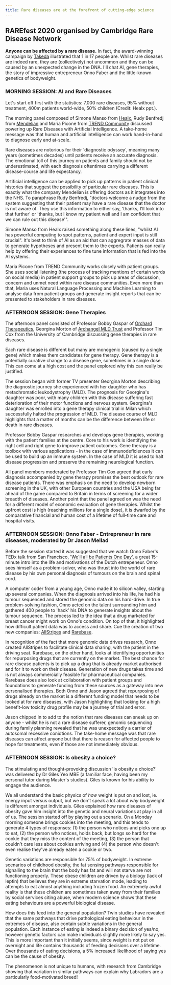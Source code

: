 ```yaml
---
title: Rare diseases are at the forefront of cutting-edge science
---
```


## RAREfest 2020 organised by Cambridge Rare Disease Network

**Anyone can be affected by a rare disease.** In fact, the award-winning campaign by [Takeda](https://iamnumber17.geneticalliance.org.uk) illustrated that 1 in 17 people are. Whilst rare diseases are
indeed rare, they are (collectively) not uncommon and they can be caused by an unexpected change in the DNA.
I'll chat AI, gene therapies, the story of impressive entrepreneur Onno Faber and the little-known genetics of bodyweight. 

### MORNING SESSION: AI and Rare Diseases

Let's start off first with the statistics: 7,000 rare diseases, 95% without treatment, 400m patients world-wide, 50% children (Credit: Healx ppt.). 

The morning panel composed of Simone Manso from [Healx](https://healx.io), Rudy Benfredj from [Mendelian](https://www.mendelian.co) and Maria Picone from [TREND Community](https://trend.community) discussed powering up Rare Diseases
with Artificial Intelligence. A take-home message was that human and artificial intelligence can work hand-in-hand to diagnose early and at-scale. 

Rare diseases are notorious for their 'diagnostic odyssey', meaning many years (sometimes decades) until patients receive an accurate diagnosis. The emotional toll 
of this journey on patients and family should not be underestimated, with each diagnosis oftentimes carrying a different disease-course and life expectancy. 

Artificial intelligence can be applied to pick up patterns in patient clinical histories that suggest the possibility of particular rare diseases. This is exactly
what the company Mendelian is offering doctors as it integrates into the NHS. To paraphrase Rudy Benfredj, "doctors welcome a nudge from the system suggesting 
that their patient may have a rare disease that the doctor is not aware of. They use this information to either say, 'thanks, I'll look into that further' 
or 'thanks, but I know my patient well and I am confident that we can rule out this disease'".

Simone Manso from Healx raised something along these lines, "whilst AI has powerful computing to spot patterns, patient and expert input is still crucial". It's 
best to think of AI as an aid that can aggregrate masses of data to generate hypotheses and present them to the experts. Patients can really help by offering their
experiences to fine tune information that is fed into the AI systems. 

Maria Picone from TREND Community works closely with patient groups. She uses social listening (the process of tracking mentions of certain words on social media)
in patient support groups to pick up areas of discussion, concern and unmet need within rare disease communities. Even more than that, Maria uses Natural Language 
Processing and Machine Learning to analyse data from patient groups and generate insight reports that can be presented to stakeholders in rare diseases.

### AFTERNOON SESSION: Gene Therapies

The afternoon panel consisted of Professor Bobby Gaspar of [Orchard Therapeutics](https://www.orchard-tx.com/), Georgina Morton of [Archangel MLD Trust](https://www.archangel.org.uk) and Professor Tim Cox from the University 
of Cambridge discussing gene therapies in rare diseases. 

Each rare disease is different but many are monogenic (caused by a single gene) which makes them candidates for gene therapy. Gene therapy is a potentially 
curative change to a disease gene, sometimes in a single dose. This can come at a high cost and the panel explored why this can really be justified. 

The session began with former TV presenter Georgina Morton describing the diagnostic journey she experienced with her daughter who has metachromatic leukodystrophy 
(MLD). The prognosis for Georgina's daughter was poor, with many children with this disease suffering fast deterioration of their motor functions and nervous
system. Georgina's daughter was enrolled into a gene therapy clinical trial in Milan which successfully halted the progression of MLD. The disease course of MLD
highlights that a matter of months can be the difference between life or death in rare diseases. 

Professor Bobby Gaspar researches and develops gene therapies, working with the patient families at the centre. Core to his work is identifying the right cell and
right gene to improve patient outcomes. Gene therapy is a toolbox with various applications - in the case of immunodeficiences it can be used to build up an
immune system. In the case of MLD it is used to halt disease progression and preserve the remaining neurological function.

All panel members moderated by Professor Tim Cox agreed that early diagnosis accompanied by gene therapy promises the best outlook for rare disease patients. There
was emphasis on the need to develop newborn screening in the UK, with other European countries and the USA being far ahead of the game compared to Britain in terms
of screening for a wider breadth of diseases. Another point that the panel agreed on was the need for a different model of economic evaluation of gene therapies. 
Whilst the upfront cost is high (reaching millions for a single dose), it is dwarfed by the comparative financial and human cost of a lifetime of full-time care
and hospital visits. 

### AFTERNOON SESSION: Onno Faber - Entrepreneur in rare diseases, moderated by Dr Jason Mellad 

Before the session started it was suggested that we watch Onno Faber's TEDx talk from San Francisco, ['We'll all be Patients One Day'](https://www.ted.com/talks/onno_faber_we_ll_all_be_patients_one_day_jan_2019), a great 15-minute intro into
the life and motivations of the Dutch entrepeneur. Onno sees himself as a problem-solver, who was thrust into the world of rare disease by his own personal 
diagnosis of tumours on the brain and spinal cord. 

A computer coder from a young age, Onno made it to silicon valley, starting up several companies. When the diagnosis arrived into his life, he had his tumour 
sequenced and stored the genomic data on his hard-drive. In true problem-solving fashion, Onno acted on the talent surrounding him and gathered 400 people
to 'hack' his DNA to generate insights about the tumour sequence. The process led to the idea that a drug marketed for breast cancer might work on Onno's 
condition. On top of that, it highlighted how difficult patient data was to access and share. Cue the creation of two new companies: [AllStripes](https://www.allstripes.com) and [Rarebase](https://www.rarebase.org). 

In recognition of the fact that more genomic data drives research, Onno created AllStripes to facilitate clinical data sharing, with the patient in the driving 
seat. Rarebase, on the other hand, looks at identifying opportunities for repurposing drugs that are currently on the market. The best chance for rare disease 
patients is to pick up a drug that is already market authorised and for it to work on their disease. Generation of new drugs takes time and is not always
commercially feasible for pharmaceutical companies. Rarebase does also look at collaboration with patient groups and foundations to generate funding from these 
sources as a gateway into new personalised therapies. Both Onno and Jason agreed that repurposing of drugs already on the market is a different funding model that
needs to be looked at for rare diseases, with Jason highlighting that looking for a high benefit-low toxicity drug profile may be a journey of trial and error. 

Jason chipped in to add to the notion that rare diseases can sneak up on anyone - whilst he is not a rare disease sufferer, genomic sequencing during family 
planning revealed that he was unexpectedly a carrier of autosomal recessive conidtions. The take-home message was that rare diseases can affect anyone but that 
there is reason for affected people to hope for treatments, even if those are not immediately obvious. 

### AFTERNOON SESSION: Is obesity a choice?

The stimulating and thought-provoking discussion 'is obesity a choice?' was delivered by Dr Giles Yeo MBE (a familiar face, having been my personal tutor during
Master's studies). Giles is known for his ability to engage the audience. 

We all understand the basic physics of _how_ weight is put on and lost, ie. energy input versus output, but we don't speak a lot about _why_ bodyweight is 
different amongst individuals. Giles explained how rare diseases of obesity gave him insight into the genetic and neural variations at play in all of us. The 
session started off by playing out a scenario. On a Monday morning someone brings cookies into the meeting, and this tends to generate 4 types of responses: (1)
the person who notices and picks one up to eat, (2) the person who notices, holds back, but longs so hard for the cookie that they miss the content of the meeting,
(3) the person that couldn't care less about cookies arriving and (4) the person who doesn't even realise they've already eaten a cookie or two. 

Genetic variations are responsible for 75% of bodyweight. In extreme scenarios of childhood obesity, the fat sensing pathways responsible for signalling to the 
brain that the body has fat and will not starve are not functioning properly. These obese children are driven by a biology (lack of leptin) that believes they are
in extreme starvation mode, leading to attempts to eat almost anything including frozen food. An extremely awful reality is that these children are sometimes taken
away from their families by social services citing abuse, when modern science shows that these eating behaviours are a powerful biological disease.

How does this feed into the general population? Twin studies have revealed that the same pathways that drive pathological eating behaviour in the extremes of
disease, also contain subtle variations in the general population. Each instance of eating is indeed a binary decision of yes/no, however genetic factors can make
individuals slightly more likely to say yes. This is more important than it initially seems, since weight is not put on overnight and life contains thousands of 
feeding decisions over a lifetime. Over thousands of eating decisions, a 5% increased likelihood of saying yes can be the cause of obesity. 

The phenomenon is not unique to humans, with research from Cambridge showing that variation in similar pathways can explain why Labradors are a particularly 
food-motivated breed!


